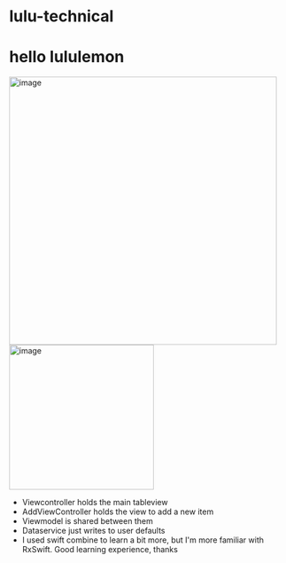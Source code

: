 # lulu-technical

# hello lululemon
<img width="483" alt="image" src="https://user-images.githubusercontent.com/2607659/231312938-8f2e24ae-a55c-4fc0-a27e-a05439ed720f.png">
<img width="261" alt="image" src="https://user-images.githubusercontent.com/2607659/231312966-d3ea0d6a-87a8-4e06-ad23-f2f448566fc5.png">

- Viewcontroller holds the main tableview
- AddViewController holds the view to add a new item
- Viewmodel is shared between them
- Dataservice just writes to user defaults
- I used swift combine to learn a bit more, but I'm more familiar with RxSwift. Good learning experience, thanks
